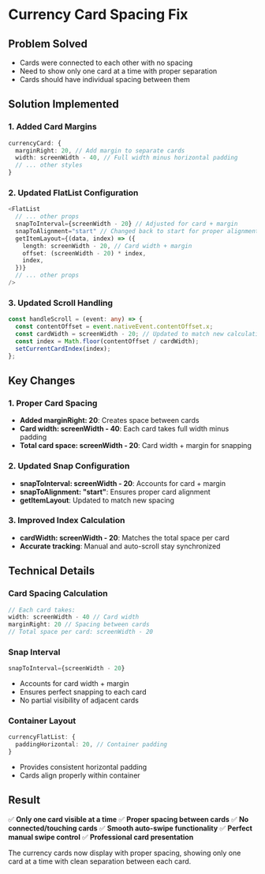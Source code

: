 # Currency Card Spacing Fix

## Problem Solved
- Cards were connected to each other with no spacing
- Need to show only one card at a time with proper separation
- Cards should have individual spacing between them

## Solution Implemented

### 1. Added Card Margins
```typescript
currencyCard: {
  marginRight: 20, // Add margin to separate cards
  width: screenWidth - 40, // Full width minus horizontal padding
  // ... other styles
}
```

### 2. Updated FlatList Configuration
```typescript
<FlatList
  // ... other props
  snapToInterval={screenWidth - 20} // Adjusted for card + margin
  snapToAlignment="start" // Changed back to start for proper alignment
  getItemLayout={(data, index) => ({
    length: screenWidth - 20, // Card width + margin
    offset: (screenWidth - 20) * index,
    index,
  })}
  // ... other props
/>
```

### 3. Updated Scroll Handling
```typescript
const handleScroll = (event: any) => {
  const contentOffset = event.nativeEvent.contentOffset.x;
  const cardWidth = screenWidth - 20; // Updated to match new calculation
  const index = Math.floor(contentOffset / cardWidth);
  setCurrentCardIndex(index);
};
```

## Key Changes

### 1. Proper Card Spacing
- **Added marginRight: 20**: Creates space between cards
- **Card width: screenWidth - 40**: Each card takes full width minus padding
- **Total card space: screenWidth - 20**: Card width + margin for snapping

### 2. Updated Snap Configuration
- **snapToInterval: screenWidth - 20**: Accounts for card + margin
- **snapToAlignment: "start"**: Ensures proper card alignment
- **getItemLayout**: Updated to match new spacing

### 3. Improved Index Calculation
- **cardWidth: screenWidth - 20**: Matches the total space per card
- **Accurate tracking**: Manual and auto-scroll stay synchronized

## Technical Details

### Card Spacing Calculation
```typescript
// Each card takes:
width: screenWidth - 40 // Card width
marginRight: 20 // Spacing between cards
// Total space per card: screenWidth - 20
```

### Snap Interval
```typescript
snapToInterval={screenWidth - 20}
```
- Accounts for card width + margin
- Ensures perfect snapping to each card
- No partial visibility of adjacent cards

### Container Layout
```typescript
currencyFlatList: {
  paddingHorizontal: 20, // Container padding
}
```
- Provides consistent horizontal padding
- Cards align properly within container

## Result

✅ **Only one card visible at a time**
✅ **Proper spacing between cards**
✅ **No connected/touching cards**
✅ **Smooth auto-swipe functionality**
✅ **Perfect manual swipe control**
✅ **Professional card presentation**

The currency cards now display with proper spacing, showing only one card at a time with clean separation between each card. 
